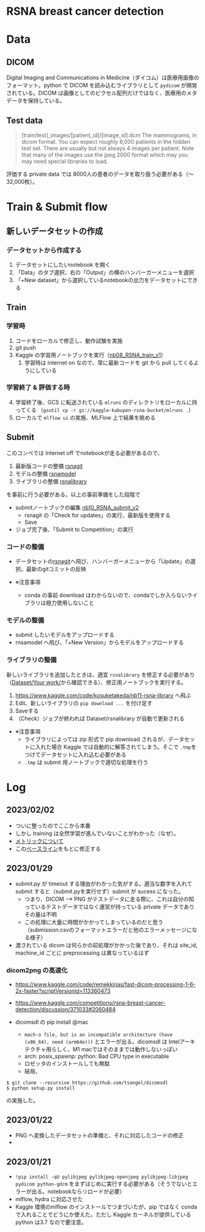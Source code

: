 
# RSNA breast cancer detection

# Data

## DICOM

Digital Imaging and Communications in Medicine（ダイコム）は医療用画像のフォーマット。python で DICOM を読み込むライブラリとして `pydicom` が開発されている。DICOM は画像としてのピクセル配列だけではなく、医療用のメタデータを保持している。

## Test data

> [train/test]_images/[patient_id]/[image_id].dcm The mammograms, in dicom format. You can expect roughly 8,000 patients in the hidden test set. There are usually but not always 4 images per patient. Note that many of the images use the jpeg 2000 format which may you may need special libraries to load.

評価する private data では 8000人の患者のデータを取り扱う必要がある（〜32,000枚）。



# Train & Submit flow

## 新しいデータセットの作成

### データセットから作成する

1. データセットにしたいnotebook を開く
2. 「Data」のタブ選択、右の「Output」の横のハンバーガーメニューを選択
3. 「+New dataset」から選択しているnotebookの出力をデータセットにできる

## Train


### 学習時
1. コードをローカルで修正し、動作試験を実施
2. git push
3. Kaggle の学習用ノートブックを実行（[nb08_RSNA_train_v1](https://www.kaggle.com/code/kosuketakeda/nb08-rsna-train-png-v1)）
   1. 学習時は internet on なので、常に最新コードを git から pull してくるようにしている

### 学習終了 & 評価する時

4. 学習終了後、GCS に転送されている `mlruns` のディレクトリをローカルに持ってくる （`gsutil cp -r gs://kaggle-kabupen-rsna-bucket/mlruns .`）
5. ローカルで `mlflow ui` の実施、MLFlow 上で結果を眺める

## Submit 

このコンペでは Internet off でnotebookが走る必要があるので、
1. 最新版コードの整備 [rsnagit](https://www.kaggle.com/datasets/kosuketakeda/rsnagit)
2. モデルの整備 [rsnamodel](https://www.kaggle.com/datasets/kosuketakeda/rsnamodel)
3. ライブラリの整備 [rsnalibrary](https://www.kaggle.com/code/kosuketakeda/nb11-rsna-library)

を事前に行う必要がある。以上の事前準備をした段階で

- submitノートブックの編集 [nb10_RSNA_submit_v2](https://www.kaggle.com/code/kosuketakeda/nb10-rsna-submit-v2)
  - rsnagit の「Check for updates」の実行、最新版を使用する
  - Save
- ジョブ完了後、「Submit to Competition」の実行

### コードの整備

- データセットの[rsnagit](https://www.kaggle.com/datasets/kosuketakeda/rsnagit)へ飛び、ハンバーガーメニューから「Update」の選択。最新のgitコミットの反映

- ※注意事項
  - conda の事前 download はわからないので、condaでしか入らないライブラリは極力使用しないこと

### モデルの整備

- submit したいモデルをアップロードする
- rnsamodel へ飛び、「+New Version」からモデルをアップロードする

### ライブラリの整備

新しいライブラリを追加したときは、適宜 `rsnalibrary` を修正する必要があり（[Dataset/Your work/](https://www.kaggle.com/kosuketakeda/datasets?scroll=true)から確認できる）、修正用ノートブックを実行する。

1. https://www.kaggle.com/code/kosuketakeda/nb11-rsna-library へ飛ぶ
2. Edit、新しいライブラリの `pip download ...` を付け足す
3. Saveする
4. （Check）ジョブが終われば Dataset/rsnalibrary が自動で更新される

- ※注意事項
  - ライブラリによっては zip 形式で pip download されるが、データセットに入れた場合 Kaggle では自動的に解答されてしまう。そこで `.tmp`をつけてデータセットに入れ込む必要がある
  - `.tmp` は submit 用ノートブックで適切な処理を行う


# Log

## 2023/02/02

- ついに整ったのでここから本番
- しかし training は全然学習が進んでいないことがわかった（なぜ）。
- [メトリックについて](https://www.kaggle.com/competitions/rsna-breast-cancer-detection/discussion/369886)
- この[ベースライン](https://www.kaggle.com/code/theoviel/rsna-breast-baseline-inference)をもとに修正する

## 2023/01/29

- submit.py が timeout する理由がわかった気がする。適当な数字を入れてsubmit すると（submit.pyを実行せず）submit が sucess になった。
  - つまり、DICOM --> PNG がテストデータに走る際に、これは自分の知っているテストデータではなく運営が持っている private データでありその量は不明
  - この処理に大量に時間がかかってしまっているのだと思う（submission.csvのフォーマットエラーだと他のエラーメッセージになる様子）
- 渡されている dicom は何らかの前処理がかかった後であり、それは site_id, machine_id ごとに preprocessing は異なっているはず

### dicom2png の高速化

- https://www.kaggle.com/code/remekkinas/fast-dicom-processing-1-6-2x-faster?scriptVersionId=113360473
- https://www.kaggle.com/competitions/rsna-breast-cancer-detection/discussion/371033#2060484


- dicomsdl の pip install @mac
  - `mach-o file, but is an incompatible architecture (have (x86_64), need (arm64e)))` とエラーが出る。dicomsdl は Intelアーキテクチャ用らしく、M1 macではそのままでは動作しないっぽい
  - arch: posix_spawnp: python: Bad CPU type in executable 
  - ロゼッタのインストールしても無駄
  - 結局、
```
$ git clone --recursive https://github.com/tsangel/dicomsdl
$ python setup.py install
```
の実施した。

## 2023/01/22

- PNG へ変換したデータセットの準備と、それに対応したコードの修正
- 

## 2023/01/21

- `!pip install -qU pylibjpeg pylibjpeg-openjpeg pylibjpeg-libjpeg pydicom python-gdcm` をまずはじめに実行する必要がある（そうでないとエラーが出る。notebookならリロードが必要）
- mlflow, hydra に対応させた
- Kaggle 環境のmlflow のインストールでつまづいたが、pip ではなく conda で入れることでどうにか使えた。ただし Kaggle カーネルが提供しているpython は3.7 なので要注意。